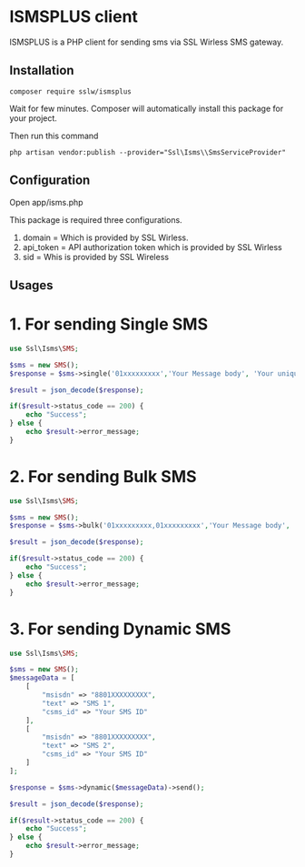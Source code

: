 # ISMSPLUS client

ISMSPLUS is a PHP client for sending sms via SSL Wirless SMS gateway.

## Installation

```shell
composer require sslw/ismsplus
```

Wait for few minutes. Composer will automatically install this package for your project.

Then run this command

```shell
php artisan vendor:publish --provider="Ssl\Isms\\SmsServiceProvider"
```

## Configuration

Open app/isms.php

This package is required three configurations.

1. domain = Which is provided by SSL Wirless.
2. api_token = API authorization token which is provided by SSL Wirless
3. sid = Whis is provided by SSL Wireless

## Usages

# 1. For sending Single SMS

```php
use Ssl\Isms\SMS;

$sms = new SMS();
$response = $sms->single('01xxxxxxxxx','Your Message body', 'Your unique sms id')->send();

$result = json_decode($response);

if($result->status_code == 200) {
    echo "Success";
} else {
    echo $result->error_message;
}

```

# 2. For sending Bulk SMS

```php
use Ssl\Isms\SMS;

$sms = new SMS();
$response = $sms->bulk('01xxxxxxxxx,01xxxxxxxxx','Your Message body', 'Your unique sms id')->send();

$result = json_decode($response);

if($result->status_code == 200) {
    echo "Success";
} else {
    echo $result->error_message;
}

```

# 3. For sending Dynamic SMS

```php
use Ssl\Isms\SMS;

$sms = new SMS();
$messageData = [
    [
        "msisdn" => "8801XXXXXXXXX",
        "text" => "SMS 1",
        "csms_id" => "Your SMS ID"
    ],
    [
        "msisdn" => "8801XXXXXXXXX",
        "text" => "SMS 2",
        "csms_id" => "Your SMS ID"
    ]
];

$response = $sms->dynamic($messageData)->send();

$result = json_decode($response);

if($result->status_code == 200) {
    echo "Success";
} else {
    echo $result->error_message;
}

```
